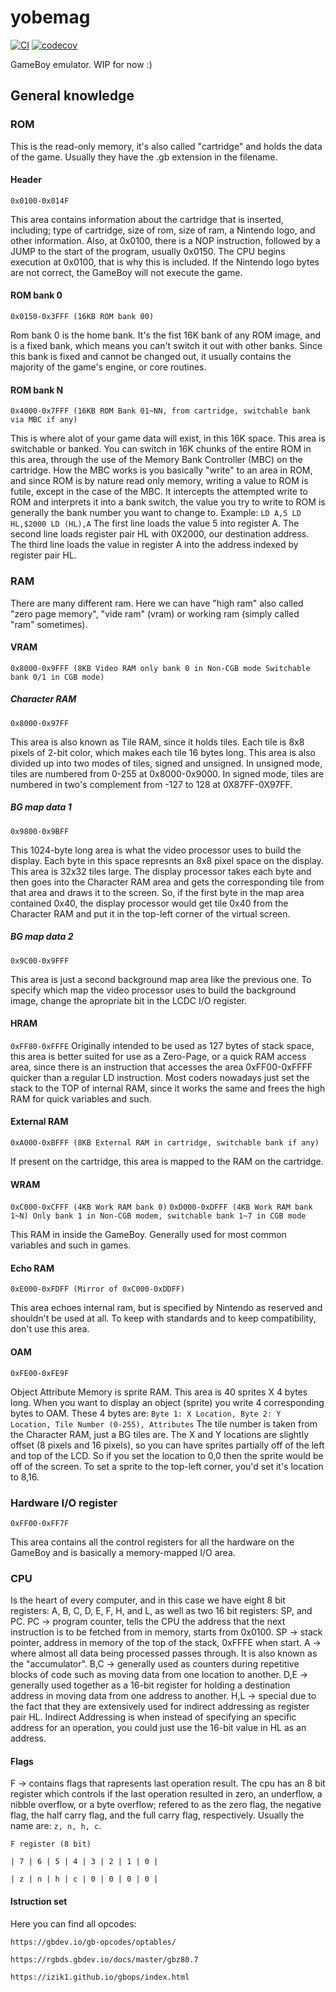 # yobemag

[![CI](https://github.com/guerinoni/yobemag/actions/workflows/ci.yml/badge.svg)](https://github.com/guerinoni/yobemag/actions/workflows/ci.yml)
[![codecov](https://codecov.io/gh/guerinoni/yobemag/branch/main/graph/badge.svg?token=QV4PREFDPW)](https://codecov.io/gh/guerinoni/yobemag)

GameBoy emulator. WIP for now :)

## General knowledge

### ROM

This is the read-only memory, it's also called "cartridge" and holds the data of the game. Usually
they have the .gb extension in the filename.

#### Header

`0x0100-0x014F`

This area contains information about the cartridge that is inserted, including; type of cartridge,
size of rom, size of ram, a Nintendo logo, and other information.
Also, at 0x0100, there is a NOP instruction, followed by a JUMP to the start of the program,
usually 0x0150. The CPU begins execution at 0x0100, that is why this is included.
If the Nintendo logo bytes are not correct, the GameBoy will not execute the game.

#### ROM bank 0

`0x0150-0x3FFF (16KB ROM bank 00)`

Rom bank 0 is the home bank. It's the fist 16K bank of any ROM image, and is a fixed bank,
which means you can't switch it out with other banks. Since this bank is fixed and cannot be changed out,
it usually contains the majority of the game's engine, or core routines.

#### ROM bank N

`0x4000-0x7FFF (16KB ROM Bank 01~NN, from cartridge, switchable bank via MBC if any)`

This is where alot of your game data will exist, in this 16K space. This area is switchable or banked.
You can switch in 16K chunks of the entire ROM in this area, through the use of the
Memory Bank Controller (MBC) on the cartridge. How the MBC works is you basically "write" to an area in ROM,
and since ROM is by nature read only memory, writing a value to ROM is futile, except in the case of the MBC.
It intercepts the attempted write to ROM and interprets it into a bank switch,
the value you try to write to ROM is generally the bank number you want to change to.
Example:
`LD A,5
LD HL,$2000
LD (HL),A`
The first line loads the value 5 into register A.
The second line loads register pair HL with 0X2000, our destination address.
The third line loads the value in register A into the address indexed by register pair HL.

### RAM

There are many different ram.
Here we can have "high ram" also called "zero page memory", "vide ram" (vram) or working ram 
(simply called "ram" sometimes).

#### VRAM

`0x8000-0x9FFF (8KB Video RAM only bank 0 in Non-CGB mode Switchable bank 0/1 in CGB mode)`

##### Character RAM

`0x8000-0x97FF`

This area is also known as Tile RAM, since it holds tiles.
Each tile is 8x8 pixels of 2-bit color, which makes each tile 16 bytes long.
This area is also divided up into two modes of tiles, signed and unsigned.
In unsigned mode, tiles are numbered from 0-255 at 0x8000-0x9000.
In signed mode, tiles are numbered in two's complement from -127 to 128 at 0X87FF-0X97FF.

##### BG map data 1

`0x9800-0x9BFF`

This 1024-byte long area is what the video processor uses to build the display.
Each byte in this space represnts an 8x8 pixel space on the display. This area is 32x32 tiles large.
The display processor takes each byte and then goes into the Character RAM area and gets the
corresponding tile from that area and draws it to the screen. So, if the first byte in the map area
contained 0x40, the display processor would get tile 0x40 from the Character RAM and put it in the
top-left corner of the virtual screen.

##### BG map data 2

`0x9C00-0x9FFF`

This area is just a second background map area like the previous one.
To specify which map the video processor uses to build the background image, change the apropriate bit in the LCDC I/O register.

#### HRAM

`0xFF80-0xFFFE`
Originally intended to be used as 127 bytes of stack space, this area is better suited for use as a Zero-Page,
or a quick RAM access area, since there is an instruction that accesses the area 0xFF00-0xFFFF quicker than a regular LD instruction.
Most coders nowadays just set the stack to the TOP of internal RAM, since it works the same and frees the high RAM for quick variables and such.

#### External RAM

`0xA000-0xBFFF (8KB External RAM in cartridge, switchable bank if any)`

If present on the cartridge, this area is mapped to the RAM on the cartridge.

#### WRAM

`0xC000-0xCFFF (4KB Work RAM bank 0)`
`0xD000-0xDFFF (4KB Work RAM bank 1~N) Only bank 1 in Non-CGB modem, switchable bank 1~7 in CGB mode`

This RAM in inside the GameBoy. Generally used for most common variables and such in games.

#### Echo RAM

`0xE000-0xFDFF (Mirror of 0xC000-0xDDFF)`

This area echoes internal ram, but is specified by Nintendo as reserved and shouldn't be used at all. To keep with standards and to keep compatibility, don't use this area.

#### OAM

`0xFE00-0xFE9F`

Object Attribute Memory is sprite RAM. This area is 40 sprites X 4 bytes long.
When you want to display an object (sprite) you write 4 corresponding bytes to OAM. These 4 bytes are:
`Byte 1: X Location,
Byte 2: Y Location,
Tile Number (0-255),
Attributes`
The tile number is taken from the Character RAM, just a BG tiles are. The X and Y locations are slightly
offset (8 pixels and 16 pixels), so you can have sprites partially off of the left and top of the LCD.
So if you set the location to 0,0 then the sprite would be off of the screen. To set a sprite to the top-left corner, 
you'd set it's location to 8,16.

### Hardware I/O register

`0xFF00-0xFF7F`

This area contains all the control registers for all the hardware on the GameBoy and is basically a memory-mapped I/O area.

### CPU

Is the heart of every computer, and in this case we have eight 8 bit registers:
A, B, C, D, E, F, H, and L, as well as two 16 bit registers: SP, and PC.
PC -> program counter, tells the CPU the address that the next instruction is to be fetched from in memory, starts from 0x0100.
SP -> stack pointer, address in memory of the top of the stack, 0xFFFE when start.
A -> where almost all data being processed passes through. It is also known as the "accumulator".
B,C -> generally used as counters during repetitive blocks of code such as moving data from one location to another.
D,E -> generally used together as a 16-bit register for holding a destination address in moving data from one address to another.
H,L -> special due to the fact that they are extensively used for indirect addressing as register pair HL.
Indirect Addressing is when instead of specifying an specific address for an operation, you could just use the 16-bit value in HL as an address.

#### Flags

F -> contains flags that rapresents last operation result.
The cpu has an 8 bit register which controls if the last operation resulted in zero, an underflow,
a nibble overflow, or a byte overflow; refered to as the zero flag, the negative flag, the half carry flag, and the full carry flag, respectively.
Usually the name are: `z, n, h, c`.

`F register (8 bit)`

`| 7 | 6 | 5 | 4 | 3 | 2 | 1 | 0 |`

`| z | n | h | c | 0 | 0 | 0 | 0 |`

#### Istruction set

Here you can find all opcodes:

`https://gbdev.io/gb-opcodes/optables/`

`https://rgbds.gbdev.io/docs/master/gbz80.7`

`https://izik1.github.io/gbops/index.html`
